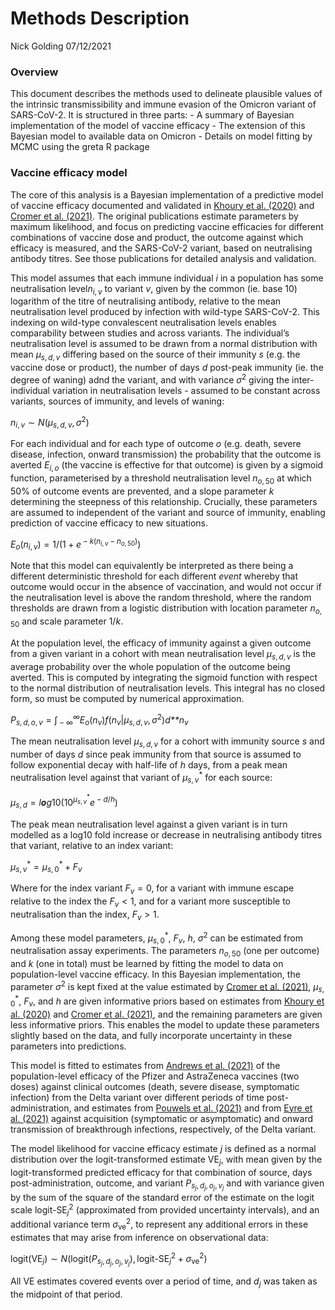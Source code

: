 Methods Description
================
Nick Golding
07/12/2021

### Overview

This document describes the methods used to delineate plausible values
of the intrinsic transmissibility and immune evasion of the Omicron
variant of SARS-CoV-2. It is structured in three parts: - A summary of
Bayesian implementation of the model of vaccine efficacy - The extension
of this Bayesian model to available data on Omicron - Details on model
fitting by MCMC using the greta R package

### Vaccine efficacy model

The core of this analysis is a Bayesian implementation of a predictive
model of vaccine efficacy documented and validated in [Khoury et
al. (2020)](https://doi.org/10.1038/s41591-021-01377-8) and [Cromer et
al. (2021)](https://doi.org/10.1016/S2666-5247(21)00267-6). The original
publications estimate parameters by maximum likelihood, and focus on
predicting vaccine efficacies for different combinations of vaccine dose
and product, the outcome against which efficacy is measured, and the
SARS-CoV-2 variant, based on neutralising antibody titres. See those
publications for detailed analysis and validation.

This model assumes that each immune individual *i* in a population has
some neutralisation level*n*<sub>*i*, *v*</sub> to variant *v*, given by
the common (ie. base 10) logarithm of the titre of neutralising
antibody, relative to the mean neutralisation level produced by
infection with wild-type SARS-CoV-2. This indexing on wild-type
convalescent neutralisation levels enables comparability between studies
and across variants. The individual’s neutralisation level is assumed to
be drawn from a normal distribution with mean
*μ*<sub>*s*, *d*, *v*</sub> differing based on the source of their
immunity *s* (e.g. the vaccine dose or product), the number of days *d*
post-peak immunity (ie. the degree of waning) adnd the variant, and with
variance *σ*<sup>2</sup> giving the inter-individual variation in
neutralisation levels - assumed to be constant across variants, sources
of immunity, and levels of waning:

*n*<sub>*i*, *v*</sub> ∼ *N*(*μ*<sub>*s*, *d*, *v*</sub>, *σ*<sup>2</sup>)

For each individual and for each type of outcome *o* (e.g. death, severe
disease, infection, onward transmission) the probability that the
outcome is averted *E*<sub>*i*, *o*</sub> (the vaccine is effective for
that outcome) is given by a sigmoid function, parameterised by a
threshold neutralisation level *n*<sub>*o*, 50</sub> at which 50% of
outcome events are prevented, and a slope parameter *k* determining the
steepness of this relationship. Crucially, these parameters are assumed
to independent of the variant and source of immunity, enabling
prediction of vaccine efficacy to new situations.

*E*<sub>*o*</sub>(*n*<sub>*i*, *v*</sub>) = 1/(1 + *e*<sup> − *k*(*n*<sub>*i*, *v*</sub> − *n*<sub>*o*, 50</sub>)</sup>)

Note that this model can equivalently be interpreted as there being a
different deterministic threshold for each different *event* whereby
that outcome would occur in the absence of vaccination, and would not
occur if the neutralisation level is above the random threshold, where
the random thresholds are drawn from a logistic distribution with
location parameter *n*<sub>*o*, 50</sub> and scale parameter 1/*k*.

At the population level, the efficacy of immunity against a given
outcome from a given variant in a cohort with mean neutralisation level
*μ*<sub>*s*, *d*, *v*</sub> is the average probability over the whole
population of the outcome being averted. This is computed by integrating
the sigmoid function with respect to the normal distribution of
neutralisation levels. This integral has no closed form, so must be
computed by numerical approximation.

*P*<sub>*s*, *d*, *o*, *v*</sub> = ∫<sub> − ∞</sub><sup>∞</sup>*E*<sub>*o*</sub>(*n*<sub>*v*</sub>)*f*(*n*<sub>*v*</sub>\|*μ*<sub>*s*, *d*, *v*</sub>, *σ*<sup>2</sup>)*d**n*<sub>*v*</sub>

The mean neutralisation level *μ*<sub>*s*, *d*, *v*</sub> for a cohort
with immunity source *s* and number of days *d* since peak immunity from
that source is assumed to follow exponential decay with half-life of *h*
days, from a peak mean neutralisation level against that variant of
*μ*<sub>*s*, *v*</sub><sup>\*</sup> for each source:

*μ*<sub>*s*, *d*</sub> = *l**o**g*10(10<sup>*μ*<sub>*s*, *v*</sub><sup>\*</sup></sup>*e*<sup> − *d*/*h*</sup>)

The peak mean neutralisation level against a given variant is in turn
modelled as a log10 fold increase or decrease in neutralising antibody
titres that variant, relative to an index variant:

*μ*<sub>*s*, *v*</sub><sup>\*</sup> = *μ*<sub>*s*, 0</sub><sup>\*</sup> + *F*<sub>*v*</sub>

Where for the index variant *F*<sub>*v*</sub> = 0, for a variant with
immune escape relative to the index the *F*<sub>*v*</sub> &lt; 1, and
for a variant more susceptible to neutralisation than the index,
*F*<sub>*v*</sub> &gt; 1.

Among these model parameters, *μ*<sub>*s*, 0</sub><sup>\*</sup>,
*F*<sub>*v*</sub>, *h*, *σ*<sup>2</sup> can be estimated from
neutralisation assay experiments. The parameters *n*<sub>*o*, 50</sub>
(one per outcome) and *k* (one in total) must be learned by fitting the
model to data on population-level vaccine efficacy. In this Bayesian
implementation, the parameter *σ*<sup>2</sup> is kept fixed at the value
estimated by [Cromer et
al. (2021)](https://doi.org/10.1016/S2666-5247(21)00267-6),
*μ*<sub>*s*, 0</sub><sup>\*</sup>, *F*<sub>*v*</sub>, and *h* are given
informative priors based on estimates from [Khoury et
al. (2020)](https://doi.org/10.1038/s41591-021-01377-8) and [Cromer et
al. (2021)](https://doi.org/10.1016/S2666-5247(21)00267-6), and the
remaining parameters are given less informative priors. This enables the
model to update these parameters slightly based on the data, and fully
incorporate uncertainty in these parameters into predictions.

This model is fitted to estimates from [Andrews et
al. (2021)](https://doi.org/10.1101/2021.09.15.21263583) of the
population-level efficacy of the Pfizer and AstraZeneca vaccines (two
doses) against clinical outcomes (death, severe disease, symptomatic
infection) from the Delta variant over different periods of time
post-administration, and estimates from [Pouwels et
al. (2021)](ttps://doi.org/10.1101/2021.09.28.21264260) and from [Eyre
et al. (2021)](https://doi.org/10.1101/2021.09.28.21264260) against
acquisition (symptomatic or asymptomatic) and onward transmission of
breakthrough infections, respectively, of the Delta variant.

The model likelihood for vaccine efficacy estimate *j* is defined as a
normal distribution over the logit-transformed estimate
VE<sub>*j*</sub>, with mean given by the logit-transformed predicted
efficacy for that combination of source, days post-administration,
outcome, and variant
*P*<sub>*s*<sub>*j*</sub>, *d*<sub>*j*</sub>, *o*<sub>*j*</sub>, *v*<sub>*j*</sub></sub>
and with variance given by the sum of the square of the standard error
of the estimate on the logit scale logit-SE<sub>*j*</sub><sup>2</sup>
(approximated from provided uncertainty intervals), and an additional
variance term *σ*<sub>ve</sub><sup>2</sup>, to represent any additional
errors in these estimates that may arise from inference on observational
data:

logit(VE<sub>*j*</sub>) ∼ *N*(logit(*P*<sub>*s*<sub>*j*</sub>, *d*<sub>*j*</sub>, *o*<sub>*j*</sub>, *v*<sub>*j*</sub></sub>), logit-SE<sub>*j*</sub><sup>2</sup> + *σ*<sub>ve</sub><sup>2</sup>)

All VE estimates covered events over a period of time, and
*d*<sub>*j*</sub> was taken as the midpoint of that period.
